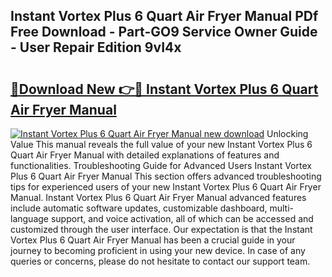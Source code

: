 ## Instant Vortex Plus 6 Quart Air Fryer Manual PDf Free Download - Part-GO9 Service Owner Guide - User Repair Edition 9vI4x

# <h2><a href="http://bc14330.oget.top/?id=Instant+Vortex+Plus+6+Quart+Air+Fryer+Manual">🔗Download New 👉🔴 Instant Vortex Plus 6 Quart Air Fryer Manual</a></h2>

[![Instant Vortex Plus 6 Quart Air Fryer Manual new download](https://i.imgur.com/5g1atiW.png)](http://bc14330.oget.top/?id=Instant+Vortex+Plus+6+Quart+Air+Fryer+Manual)
Unlocking Value This manual reveals the full value of your new Instant Vortex Plus 6 Quart Air Fryer Manual with detailed explanations of features and functionalities. Troubleshooting Guide for Advanced Users Instant Vortex Plus 6 Quart Air Fryer Manual This section offers advanced troubleshooting tips for experienced users of your new Instant Vortex Plus 6 Quart Air Fryer Manual. Instant Vortex Plus 6 Quart Air Fryer Manual advanced features include automatic software updates, customizable dashboard, multi-language support, and voice activation, all of which can be accessed and customized through the user interface. Our expectation is that the Instant Vortex Plus 6 Quart Air Fryer Manual has been a crucial guide in your journey to becoming proficient in using your new device. In case of any queries or concerns, please do not hesitate to contact our support team.
